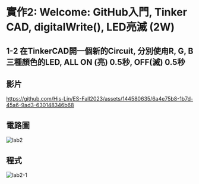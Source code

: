 # 實作2: Welcome: GitHub入門, Tinker CAD, digitalWrite(), LED亮滅 (2W) 

## 1-2 在TinkerCAD開一個新的Circuit, 分別使甪R, G, B三種顏色的LED, ALL ON (亮) 0.5秒, OFF(滅) 0.5秒

## 影片

https://github.com/His-Lin/ES-Fall2023/assets/144580635/6a4e75b8-1b7d-45a6-9ad3-630148346b68

## 電路圖

![lab2](https://github.com/His-Lin/ES-Fall2023/assets/144580635/d6f1f54b-9a27-4a9a-b0e0-140abc160a2a)

## 程式

![lab2-1](https://github.com/His-Lin/ES-Fall2023/assets/144580635/21c9ab98-511f-43bd-9f04-3135a6b19ff5)

